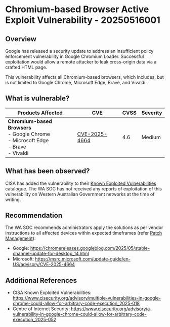 # Chromium-based Browser Active Exploit Vulnerability - 20250516001

## Overview

Google has released a security update to address an insufficient policy enforcement vulnerability in Google Chromium Loader. Successful exploitation would allow a remote attacker to leak cross-origin data via a crafted HTML page.

This vulnerability affects all Chromium-based browsers, which includes, but is not limited to Google Chrome, Microsoft Edge, Brave, and Vivaldi.

## What is vulnerable?

| Products Affected                                                                                    | CVE                                                             | CVSS | Severity |
| ---------------------------------------------------------------------------------------------------- | --------------------------------------------------------------- | ---- | -------- |
| **Chromium-based Browsers** <br/> - Google Chrome <br/> - Microsoft Edge <br> - Brave <br> - Vivaldi | [CVE-2025-4664](https://nvd.nist.gov/vuln/detail/CVE-2025-4664) | 4.6  | Medium   |

## What has been observed?

CISA has added the vulnerability to their [Known Exploited Vulnerabilities](https://www.cisa.gov/known-exploited-vulnerabilities-catalog) catalogue.
The WA SOC has not received any reports of exploitation of this vulnerability on Western Australian Government networks at the time of writing.

## Recommendation

The WA SOC recommends administrators apply the solutions as per vendor instructions to all affected devices within expected timeframes (refer [Patch Management](../guidelines/patch-management.md)):

- Google: <https://chromereleases.googleblog.com/2025/05/stable-channel-update-for-desktop_14.html>
- Microsoft: <https://msrc.microsoft.com/update-guide/en-US/advisory/CVE-2025-4664>

## Additional References

- CISA Known Exploited Vulnerabilities: <https://www.cisecurity.org/advisory/multiple-vulnerabilities-in-google-chrome-could-allow-for-arbitrary-code-execution_2025-018>
- Centre of Internet Security: <https://www.cisecurity.org/advisory/a-vulnerability-in-google-chrome-could-allow-for-arbitrary-code-execution_2025-052>
